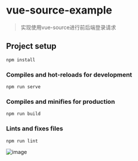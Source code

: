 # vue-source-example
> 实现使用vue-source进行前后端登录请求
## Project setup
```
npm install
```

### Compiles and hot-reloads for development
```
npm run serve
```

### Compiles and minifies for production
```
npm run build
```

### Lints and fixes files
```
npm run lint
```

![image](https://github.com/love-mh-forever/vue-examples/edit/master/vue-source-example/gif.gif)
